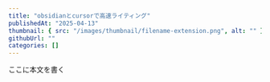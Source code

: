 ```yaml
---
title: "obsidianとcursorで高速ライティング"
publishedAt: "2025-04-13"
thumbnail: { src: "/images/thumbnail/filename-extension.png", alt: "" }
githubUrl: ""
categories: []
---
```


ここに本文を書く
